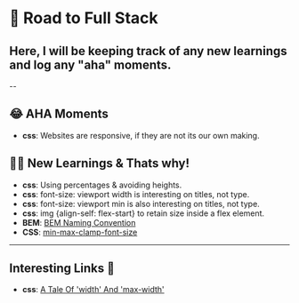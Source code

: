 # 🚀 Road to Full Stack

## Here, I will be keeping track of any new learnings and log any "aha" moments.

--

## 😂 AHA Moments

- **css**: Websites are responsive, if they are not its our own making.

## 👨‍🎓 New Learnings & Thats why!

- **css**: Using percentages & avoiding heights.
- **css**: font-size: viewport width is interesting on titles, not type.
- **css**: font-size: viewport min is also interesting on titles, not type.
- **css**: img {align-self: flex-start} to retain size inside a flex element.
- **BEM**: [BEM Naming Convention](https://www.youtube.com/watch?v=SLjHSVwXYq4)
- **CSS**: [min-max-clamp-font-size](https://www.youtube.com/watch?v=U9VF-4euyRo)

---

## Interesting Links 🚀

- **css**: [A Tale Of 'width' And 'max-width'](https://css-tricks.com/tale-width-max-width/)
